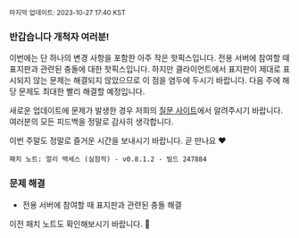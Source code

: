 <sup>마지막 업데이트: 2023-10-27 17:40 KST</sup>

### 반갑습니다 개척자 여러분!
이번에는 단 하나의 변경 사항을 포함한 아주 작은 핫픽스입니다. 전용 서버에 참여할 때 표지판과 관련된 충돌에 대한 핫픽스입니다. 하지만 클라이언트에서 표지판이 제대로 표시되지 않는 문제는 해결되지 않았으므로 이 점을 염두에 두시기 바랍니다. 다음 주에 해당 문제도 최대한 빨리 해결할 예정입니다.

새로운 업데이트에 문제가 발생한 경우 저희의 [질문 사이트](https://questions.satisfactorygame.com/)에서 알려주시기 바랍니다. 여러분의 모든 피드백을 정말로 감사히 생각합니다.

이번 주말도 정말로 즐거운 시간을 보내시기 바랍니다. 곧 만나요 ❤️

```
패치 노트: 얼리 액세스 (실험적) - v0.8.1.2 - 빌드 247884
```

### 문제 해결
- 전용 서버에 참여할 때 표지판과 관련된 충돌 해결

이전 패치 노트도 확인해보시기 바랍니다. 🙂